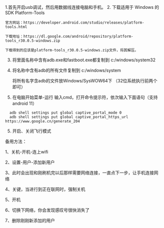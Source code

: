 1.首先开启usb调试，然后用数据线连接电脑和手机。
2. 下载适用于 Windows 的 SDK Platform-Tools

    官方网站：https://developer.android.com/studio/releases/platform-tools.html
    
    下载地址：https://dl.google.com/android/repository/platform-tools_r30.0.5-windows.zip
    
    下载得到的应该是platform-tools_r30.0.5-windows.zip文件，将其解压。
    
3. 将里面名称中含有adb.exe和fastboot.exe都复制到 c:/windows/system32
4. 
   将名称中含有adb的所有文件复制到 c:/windows/system
   
   将所有名字含adb的文件放Windows/SysWOW64下
   （32位系统执行前两个即可）
   
4. 在电脑开始菜单-运行 输入cmd，打开命令提示符，依次输入下面语句（支持android 11）

 ```
   adb shell settings put global captive_portal_mode 0
   adb shell settings put global captive_portal_https_url https://www.google.cn/generate_204
```

5. 开启、关闭飞行模式

备用方法：

1、关机-开机-连上wifi

2、设置-用户-添加新用户

3、此时会出现和刚刷机完以后那样需要网络连接，一直点下一步，让手机连接网络

4、关键，当进行到正在联网时，强制关机

5、开机

6、切换下网络，你会发现感叹号很快消失了

7、删除刚刚新添加的用户

